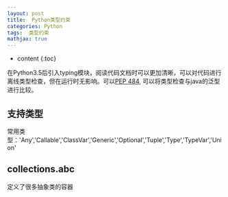 ```yaml
---
layout: post
title:  Python类型约束
categories: Python
tags:  类型约束
mathjax: true
---
```


* content
{:toc}

在Python3.5后引入typing模块，阅读代码文档时可以更加清晰，可以对代码进行离线类型检查，但在运行时无影响。可以[PEP 484](https://www.python.org/dev/peps/pep-0484/),
可以将类型检查与java的泛型进行比较。





## 支持类型

常用类型：'Any','Callable','ClassVar','Generic','Optional','Tuple','Type','TypeVar','Union'

## collections.abc

定义了很多抽象类的容器